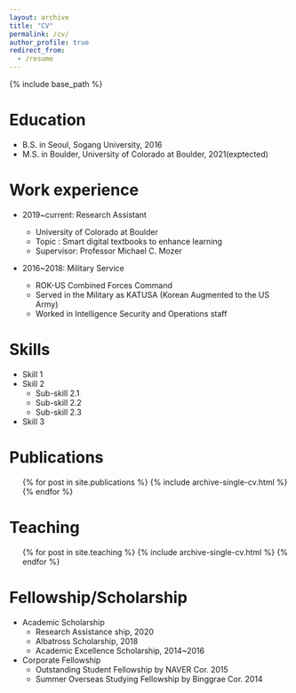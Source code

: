 ```yaml
---
layout: archive
title: "CV"
permalink: /cv/
author_profile: true
redirect_from:
  - /resume
---
```


{% include base_path %}

Education
======
* B.S. in Seoul, Sogang University, 2016
* M.S. in Boulder, University of Colorado at Boulder, 2021(exptected)

Work experience
======
* 2019~current: Research Assistant
  * University of Colorado at Boulder
  * Topic : Smart digital textbooks to enhance learning
  * Supervisor: Professor Michael C. Mozer

* 2016~2018: Military Service
  * ROK-US Combined Forces Command
  * Served in the Military as KATUSA (Korean Augmented to the US Army)
  * Worked in Intelligence Security and Operations staff
  
Skills
======
* Skill 1
* Skill 2
  * Sub-skill 2.1
  * Sub-skill 2.2
  * Sub-skill 2.3
* Skill 3

Publications
======
  <ul>{% for post in site.publications %}
    {% include archive-single-cv.html %}
  {% endfor %}</ul>
 

 
Teaching
======
  <ul>{% for post in site.teaching %}
    {% include archive-single-cv.html %}
  {% endfor %}</ul>
  
Fellowship/Scholarship
======
* Academic Scholarship
  * Research Assistance ship, 2020
  * Albatross Scholarship, 2018
  * Academic Excellence Scholarship, 2014~2016
* Corporate Fellowship
  * Outstanding Student Fellowship by NAVER Cor. 2015
  * Summer Overseas Studying Fellowship by Binggrae Cor. 2014
  
 
